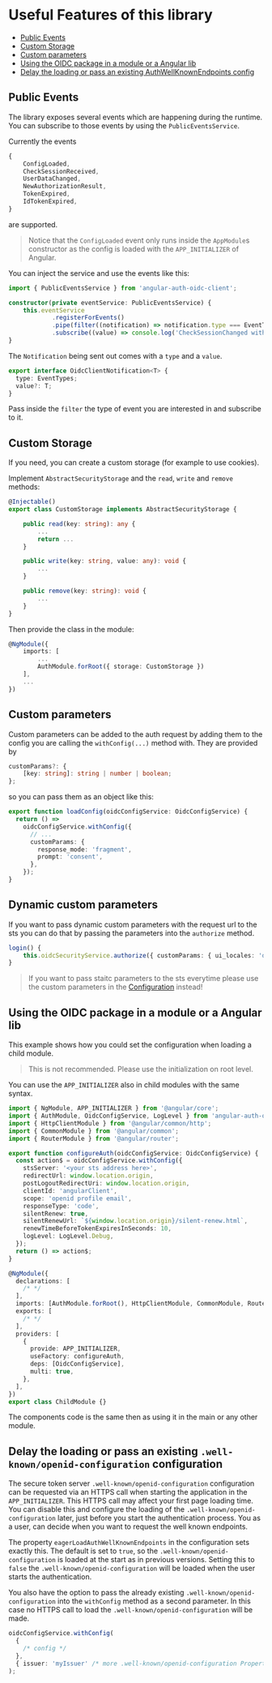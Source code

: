 # Useful Features of this library

- [Public Events](#public-events)
- [Custom Storage](#custom-storage)
- [Custom parameters](#custom-parameters)
- [Using the OIDC package in a module or a Angular lib](#using-the-oidc-package-in-a-module-or-a-angular-lib)
- [Delay the loading or pass an existing AuthWellKnownEndpoints config](#delay-the-loading-or-pass-an-existing-well-knownopenid-configuration-configuration)

## Public Events

The library exposes several events which are happening during the runtime. You can subscribe to those events by using the `PublicEventsService`.

Currently the events

```typescript
{
    ConfigLoaded,
    CheckSessionReceived,
    UserDataChanged,
    NewAuthorizationResult,
    TokenExpired,
    IdTokenExpired,
}
```

are supported.

> Notice that the `ConfigLoaded` event only runs inside the `AppModule`s constructor as the config is loaded with the `APP_INITIALIZER` of Angular.

You can inject the service and use the events like this:

```typescript
import { PublicEventsService } from 'angular-auth-oidc-client';

constructor(private eventService: PublicEventsService) {
    this.eventService
            .registerForEvents()
            .pipe(filter((notification) => notification.type === EventTypes.CheckSessionReceived))
            .subscribe((value) => console.log('CheckSessionChanged with value ', value));
}
```

The `Notification` being sent out comes with a `type` and a `value`.

```ts
export interface OidcClientNotification<T> {
  type: EventTypes;
  value?: T;
}
```

Pass inside the `filter` the type of event you are interested in and subscribe to it.

## Custom Storage

If you need, you can create a custom storage (for example to use cookies).

Implement `AbstractSecurityStorage` and the `read`, `write` and `remove` methods:

```typescript
@Injectable()
export class CustomStorage implements AbstractSecurityStorage {

    public read(key: string): any {
        ...
        return ...
    }

    public write(key: string, value: any): void {
        ...
    }

    public remove(key: string): void {
        ...
    }
}
```

Then provide the class in the module:

```typescript
@NgModule({
    imports: [
        ...
        AuthModule.forRoot({ storage: CustomStorage })
    ],
    ...
})
```

## Custom parameters

Custom parameters can be added to the auth request by adding them to the config you are calling the `withConfig(...)` method with. They are provided by

```typescript
customParams?: {
    [key: string]: string | number | boolean;
};
```

so you can pass them as an object like this:

```typescript
export function loadConfig(oidcConfigService: OidcConfigService) {
  return () =>
    oidcConfigService.withConfig({
      // ...
      customParams: {
        response_mode: 'fragment',
        prompt: 'consent',
      },
    });
}
```

## Dynamic custom parameters

If you want to pass dynamic custom parameters with the request url to the sts you can do that by passing the parameters into the `authorize` method.

```typescript
login() {
    this.oidcSecurityService.authorize({ customParams: { ui_locales: 'de-CH' }});
}

```

> If you want to pass staitc parameters to the sts everytime please use the custom parameters in the [Configuration](configuration.md) instead!

## Using the OIDC package in a module or a Angular lib

This example shows how you could set the configuration when loading a child module.

> This is not recommended. Please use the initialization on root level.

You can use the `APP_INITIALIZER` also in child modules with the same syntax.

```typescript
import { NgModule, APP_INITIALIZER } from '@angular/core';
import { AuthModule, OidcConfigService, LogLevel } from 'angular-auth-oidc-client';
import { HttpClientModule } from '@angular/common/http';
import { CommonModule } from '@angular/common';
import { RouterModule } from '@angular/router';

export function configureAuth(oidcConfigService: OidcConfigService) {
  const action$ = oidcConfigService.withConfig({
    stsServer: '<your sts address here>',
    redirectUrl: window.location.origin,
    postLogoutRedirectUri: window.location.origin,
    clientId: 'angularClient',
    scope: 'openid profile email',
    responseType: 'code',
    silentRenew: true,
    silentRenewUrl: `${window.location.origin}/silent-renew.html`,
    renewTimeBeforeTokenExpiresInSeconds: 10,
    logLevel: LogLevel.Debug,
  });
  return () => action$;
}

@NgModule({
  declarations: [
    /* */
  ],
  imports: [AuthModule.forRoot(), HttpClientModule, CommonModule, RouterModule],
  exports: [
    /* */
  ],
  providers: [
    {
      provide: APP_INITIALIZER,
      useFactory: configureAuth,
      deps: [OidcConfigService],
      multi: true,
    },
  ],
})
export class ChildModule {}
```

The components code is the same then as using it in the main or any other module.

## Delay the loading or pass an existing `.well-known/openid-configuration` configuration

The secure token server `.well-known/openid-configuration` configuration can be requested via an HTTPS call when starting the application in the `APP_INITIALIZER`. This HTTPS call may affect your first page loading time. You can disable this and configure the loading of the `.well-known/openid-configuration` later, just before you start the authentication process. You as a user, can decide when you want to request the well known endpoints.

The property `eagerLoadAuthWellKnownEndpoints` in the configuration sets exactly this. The default is set to `true`, so the `.well-known/openid-configuration` is loaded at the start as in previous versions. Setting this to `false` the `.well-known/openid-configuration` will be loaded when the user starts the authentication.

You also have the option to pass the already existing `.well-known/openid-configuration` into the `withConfig` method as a second parameter. In this case no HTTPS call to load the `.well-known/openid-configuration` will be made.

```typescript
oidcConfigService.withConfig(
  {
    /* config */
  },
  { issuer: 'myIssuer' /* more .well-known/openid-configuration Properties */ }
);
```
